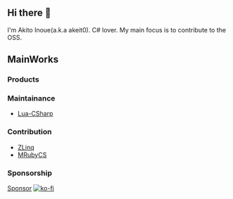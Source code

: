 ## Hi there 👋
I'm Akito Inoue(a.k.a akeit0).
C# lover.
My main focus is to contribute to the OSS.
## MainWorks
### Products
### Maintainance
* [Lua-CSharp](https://github.com/nuskey8/Lua-CSharp)
### Contribution
* [ZLinq](https://github.com/Cysharp/ZLinq)
* [MRubyCS](https://github.com/hadashiA/MRubyCS)


### Sponsorship

[Sponsor](https://github.com/sponsors/Akeit0)
[![ko-fi](https://ko-fi.com/img/githubbutton_sm.svg)](https://ko-fi.com/akeit0)